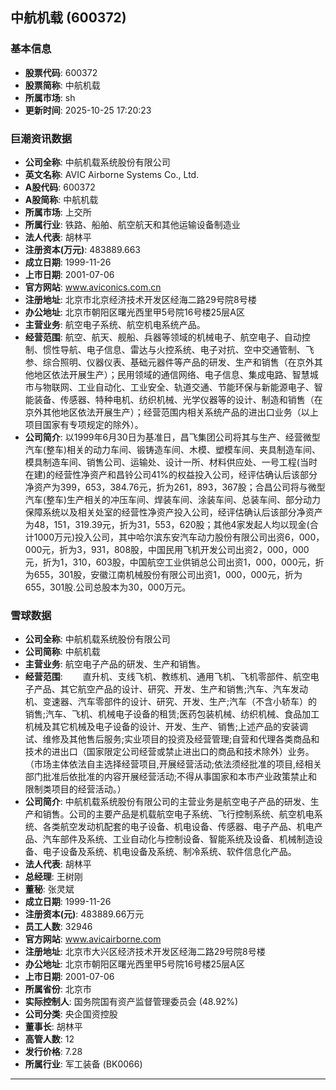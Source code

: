 ## 中航机载 (600372)

### 基本信息

- **股票代码**: 600372
- **股票简称**: 中航机载
- **所属市场**: sh
- **更新时间**: 2025-10-25 17:20:23

### 巨潮资讯数据

- **公司全称**: 中航机载系统股份有限公司
- **英文名称**: AVIC Airborne Systems Co., Ltd.
- **A股代码**: 600372
- **A股简称**: 中航机载
- **所属市场**: 上交所
- **所属行业**: 铁路、船舶、航空航天和其他运输设备制造业
- **法人代表**: 胡林平
- **注册资本(万元)**: 483889.663
- **成立日期**: 1999-11-26
- **上市日期**: 2001-07-06
- **官方网站**: www.aviconics.com.cn
- **注册地址**: 北京市北京经济技术开发区经海二路29号院8号楼
- **办公地址**: 北京市朝阳区曙光西里甲5号院16号楼25层A区
- **主营业务**: 航空电子系统、航空机电系统产品。
- **经营范围**: 航空、航天、舰船、兵器等领域的机械电子、航空电子、自动控制、惯性导航、电子信息、雷达与火控系统、电子对抗、空中交通管制、飞参、综合照明、仪器仪表、基础元器件等产品的研发、生产和销售（在京外其他地区依法开展生产）；民用领域的通信网络、电子信息、集成电路、智慧城市与物联网、工业自动化、工业安全、轨道交通、节能环保与新能源电子、智能装备、传感器、特种电机、纺织机械、光学仪器等的设计、制造和销售（在京外其他地区依法开展生产）；经营范围内相关系统产品的进出口业务（以上项目国家有专项规定的除外）。
- **公司简介**: 以1999年6月30日为基准日，昌飞集团公司将其与生产、经营微型汽车(整车)相关的动力车间、锻铸造车间、木模、塑模车间、夹具制造车间、模具制造车间、销售公司、运输处、设计一所、材料供应处、一号工程(当时在建)的经营性净资产和昌铃公司41%的权益投入公司，经评估确认后该部分净资产为399，653，384.76元，折为261，893，367股；合昌公司将与微型汽车(整车)生产相关的冲压车间、焊装车间、涂装车间、总装车间、部分动力保障系统以及相关处室的经营性净资产投入公司，经评估确认后该部分净资产为48，151，319.39元，折为31，553，620股；其他4家发起人均以现金(合计1000万元)投入公司，其中哈尔滨东安汽车动力股份有限公司出资6，000，000元，折为3，931，808股，中国民用飞机开发公司出资2，000，000元，折为1，310，603股，中国航空工业供销总公司出资1，000，000元，折为655，301股，安徽江南机械股份有限公司出资1，000，000元，折为655，301股.公司总股本为30，000万元。

### 雪球数据

- **公司全称**: 中航机载系统股份有限公司
- **公司简称**: 中航机载
- **主营业务**: 航空电子产品的研发、生产和销售。
- **经营范围**: 　　直升机、支线飞机、教练机、通用飞机、飞机零部件、航空电子产品、其它航空产品的设计、研究、开发、生产和销售;汽车、汽车发动机、变速器、汽车零部件的设计、研究、开发、生产;汽车（不含小轿车）的销售;汽车、飞机、机械电子设备的租赁;医药包装机械、纺织机械、食品加工机械及其它机械及电子设备的设计、开发、生产、销售;上述产品的安装调试、维修及其他售后服务;实业项目的投资及经营管理;自营和代理各类商品和技术的进出口（国家限定公司经营或禁止进出口的商品和技术除外）业务。（市场主体依法自主选择经营项目,开展经营活动;依法须经批准的项目,经相关部门批准后依批准的内容开展经营活动;不得从事国家和本市产业政策禁止和限制类项目的经营活动。）
- **公司简介**: 中航机载系统股份有限公司的主营业务是航空电子产品的研发、生产和销售。公司的主要产品是机载航空电子系统、飞行控制系统、航空机电系统、各类航空发动机配套的电子设备、机电设备、传感器、电子产品、机电产品、汽车部件及系统、工业自动化与控制设备、智能系统及设备、机械制造设备、电子设备及系统、机电设备及系统、制冷系统、软件信息化产品。
- **法人代表**: 胡林平
- **总经理**: 王树刚
- **董秘**: 张灵斌
- **成立日期**: 1999-11-26
- **注册资本(元)**: 483889.66万元
- **员工人数**: 32946
- **官方网站**: www.avicairborne.com
- **注册地址**: 北京市大兴区经济技术开发区经海二路29号院8号楼
- **办公地址**: 北京市朝阳区曙光西里甲5号院16号楼25层A区
- **上市日期**: 2001-07-06
- **所属省份**: 北京市
- **实际控制人**: 国务院国有资产监督管理委员会 (48.92%)
- **公司分类**: 央企国资控股
- **董事长**: 胡林平
- **高管人数**: 12
- **发行价格**: 7.28
- **所属行业**: 军工装备 (BK0066)

---